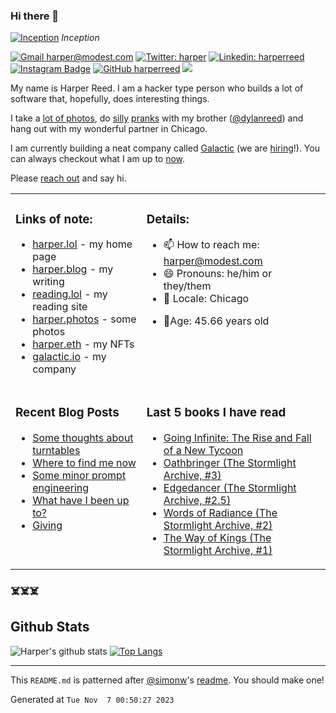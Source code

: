 ### Hi there 👋

<!-- photos starts -->
[![Inception](https://harper.photos/photos/L1001740.JPG/L1001740_hu899976aa95d9bd4b6fb02cd208f42c9e_4929597_1200x0_resize_q75_box.JPG)](https://harper.photos/photos/L1001740.JPG/) 
 *Inception*
<!-- photos ends -->


<!-- social starts -->
[![Gmail harper@modest.com](https://img.shields.io/badge/-harper@modest.com-c14438?style=flat&logo=Gmail&logoColor=white&link=mailto:harper@modest.com)](mailto:harper@modest.com)
[![Twitter: harper](https://img.shields.io/twitter/follow/harper?style=social)](https://twitter.com/harper)
[![Linkedin: harperreed](https://img.shields.io/badge/-harperreed-blue?style=flat&logo=Linkedin&logoColor=white&link=https://www.linkedin.com/in/harperreed/)](https://www.linkedin.com/in/harperreed/)
[![Instagram Badge](https://img.shields.io/badge/-@harperreed-purple?style=flat&logo=instagram&logoColor=white&link=https://instagram.com/harperreed/)](https://instagram.com/harperreed)
[![GitHub harperreed](https://img.shields.io/github/followers/harperreed?label=follow&style=social)](https://github.com/harperreed)
[![](https://img.shields.io/github/stars/harperreed?style=social)](https://github.com/harperreed)
<!-- social ends -->

<!-- bio starts -->
My name is Harper Reed. I am a hacker type person who builds a lot of software that, hopefully, does interesting things. 

I take a [lot of photos](https://harper.photos), do [silly](http://www.zebraprank.com/) [pranks](https://www.boyhoodhome.com/) with my brother ([@dylanreed](http://twitter.com/dylanreed)) and hang out with my wonderful partner in Chicago. 

I am currently building a neat company called [Galactic](https://galactic.io) (we are [hiring](https://galactic.io/careers/)!). You can always checkout what I am up to [now](https://harperreed.com/now/).

Please [reach out](mailto:harper@modest.com) and say hi. 

<!-- bio ends -->



<table><tr><td valign="top">

### Links of note: 

<!-- links starts -->
- [harper.lol](http://harper.lol) - my home page
- [harper.blog](http://harper.blog) - my writing
- [reading.lol](http://reading.lol) - my reading site
- [harper.photos](http://harper.photos) - some photos
- [harper.eth](http://harper.eth.link) - my NFTs
- [galactic.io](http://galactic.io) - my company



<!-- links ends -->

</td><td valign="top">

### Details: 

<!-- details starts -->
- 📫 How to reach me: [harper@modest.com](mailto:harper@modest.com)
- 😄 Pronouns: he/him or they/them
- 📍 Locale: Chicago
<!-- age starts -->
- 👨Age: 45.66 years old
<!-- age ends -->
<!-- details ends -->

</td></tr><tr><td valign="top">

### Recent Blog Posts

<!-- blog starts -->
* [Some thoughts about turntables](https://harper.blog/2023/02/10/some-thoughts-about-turntables/)
* [Where to find me now](https://harper.blog/2023/01/29/where-to-find-me-now/)
* [Some minor prompt engineering](https://harper.blog/2023/01/26/some-minor-prompt-engineering/)
* [What have I been up to?](https://harper.blog/2020/09/21/what-have-i-been-up-to/)
* [Giving](https://harper.blog/2020/06/04/giving/)
<!-- blog ends -->

</td><td valign="top">


### Last 5 books I have read

<!-- books starts -->
* [Going Infinite: The Rise and Fall of a New Tycoon](https://reading.lol/books/going-infinite-the-rise-and-fall-of-a-new-tycoon/)
* [Oathbringer (The Stormlight Archive, #3)](https://reading.lol/books/oathbringer-the-stormlight-archive-3/)
* [Edgedancer (The Stormlight Archive, #2.5)](https://reading.lol/books/edgedancer-the-stormlight-archive-2-5/)
* [Words of Radiance (The Stormlight Archive, #2)](https://reading.lol/books/words-of-radiance-the-stormlight-archive-2/)
* [The Way of Kings (The Stormlight Archive, #1)](https://reading.lol/books/the-way-of-kings-the-stormlight-archive-1/)
<!-- books ends -->

</td></tr></table>



### ☠️☠️☠️

## Github Stats


<!-- github_stats starts -->
![Harper's github stats](https://github-readme-stats.vercel.app/api?username=harperreed&show_icons=&private_count=true)
[![Top Langs](https://github-readme-stats.vercel.app/api/top-langs/?username=harperreed&layout=compact)]()

<!-- github_stats ends -->

-----

This `README.md` is patterned after [@simonw](https://twitter.com/simonw)'s [readme](https://simonwillison.net/2020/Jul/10/self-updating-profile-readme/). You should make one!
<!-- date starts -->
Generated at `Tue Nov  7 00:50:27 2023`
<!-- date ends -->


